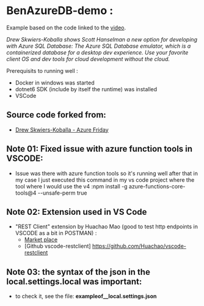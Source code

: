# BenAzureDB-demo :
 Example based on the code linked to the [video](https://youtu.be/3XgepwpBJP8?list=PLLasX02E8BPDT2Z2pdCHNCkENpcQWy5n6).
 
 *Drew Skwiers-Koballa shows Scott Hanselman a new option for developing with Azure SQL Database: 
 The Azure SQL Database emulator, which is a containerized database for a desktop dev experience. Use your favorite client 
 OS and dev tools for cloud development without the cloud.*
 
 Prerequisits to running well :
 - Docker in windows was started
 - dotnet6 SDK (include by itself the runtime) was installed
 - VSCode
 
 ## Source code forked from:
 - [Drew Skwiers-Koballa  - Azure Friday](https://github.com/dzsquared/azure-friday)
 
 ## Note 01: Fixed issue with azure function tools in VSCODE:
 - Issue was there with azure function tools so it's running well after that in my case I just executed this command in my vs code project where the tool 
 where I would use the v4 :npm install -g azure-functions-core-tools@4 --unsafe-perm true
 
 ## Note 02: Extension used in VS Code
 - "REST Client" extension by Huachao Mao (good to test http endpoints in VSCODE as a bit in POSTMAN) :
    - [Market place](https://marketplace.visualstudio.com/items?itemName=humao.rest-client)
    - [Github vscode-restclient] https://github.com/Huachao/vscode-restclient
    
 ## Note 03: the syntax of the json in the local.settings.local was important:
 - to check it, see the file: **exampleof__local.settings.json** 
